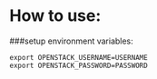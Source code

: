 # How to use:

###setup environment variables:
```
export OPENSTACK_USERNAME=USERNAME
export OPENSTACK_PASSWORD=PASSWORD
```
